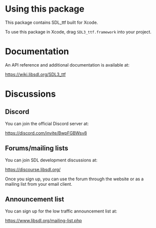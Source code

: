 
# Using this package

This package contains SDL_ttf built for Xcode.

To use this package in Xcode, drag `SDL3_ttf.framework` into your project.

# Documentation

An API reference and additional documentation is available at:

https://wiki.libsdl.org/SDL3_ttf

# Discussions

## Discord

You can join the official Discord server at:

https://discord.com/invite/BwpFGBWsv8

## Forums/mailing lists

You can join SDL development discussions at:

https://discourse.libsdl.org/

Once you sign up, you can use the forum through the website or as a mailing list from your email client.

## Announcement list

You can sign up for the low traffic announcement list at:

https://www.libsdl.org/mailing-list.php


